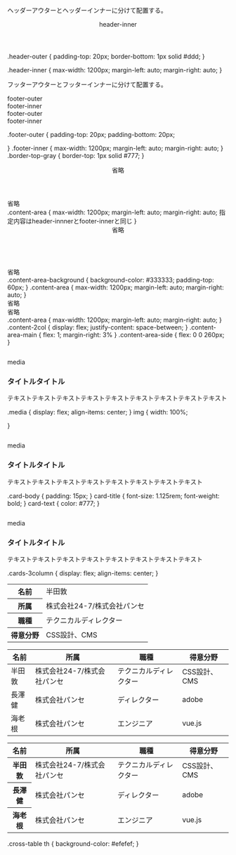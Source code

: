 <!-- レイアウト管理 -->
<!-- ヘッダー -->
ヘッダーアウターとヘッダーインナーに分けて配置する。
<!-- html -->
<!-- 外側にあたる要素 -->
<header class="header-outer">
<!-- 内側にあたる要素 -->
<div class="header-inner">
<!-- 以下、モジュールが続く -->
</div> header-inner
</header>

<!-- css -->
.header-outer {
  padding-top: 20px;
  border-bottom: 1px solid #ddd;
}
<!-- .header-outer では最大幅の指定なし -->

.header-inner {
  max-width: 1200px;
  margin-left: auto;
  margin-right: auto;
}


<!-- フッター -->
フッターアウターとフッターインナーに分けて配置する。
<!-- html -->
<!-- 外側にあたる要素 -->
<footer class="footer">

<div class="footer-outer">
<!-- 内側にあたる要素 -->
<div class="footer-inner">
<!-- 以下、モジュールが続く -->
</div> footer-outer
</div> footer-inner

<div class="footer-outer border-top-gray">
<!-- 内側にあたる要素 -->
<div class="footer-inner">
<!-- 以下、モジュールが続く -->
</div> footer-outer
</div> footer-inner
</footer>

<!-- css -->
.footer-outer {
  padding-top: 20px;
  padding-bottom: 20px;

}
.footer-inner {
  max-width: 1200px;
  margin-left: auto;
  margin-right: auto;
}
.border-top-gray {
  border-top: 1px solid #777;
}
<!-- コンテンツエリア -->
<!-- content-area-outerがない場合 -->
<!-- html -->
<header class="header-outer">
省略
</header>
 <main>
    <article>
      <section class="content-area">
      </section>
    </article>
 </main>
<footer>
省略
</footer>
<!-- css -->
.content-area {
   max-width: 1200px;
   margin-left: auto;
   margin-right: auto;   指定内容はheader-innnerとfooter-innerと同じ
}
<!-- content-area-outerがある場合 -->
<header class="header-outer">
省略
</header>
 <main>
    <article>
      <section class="content-area-background">
      　<div class="content-area">
        </div>
      </section>
    </article>
 </main>
<footer>
省略
</footer>
<!-- css -->
.content-area-background {
  background-color: #333333;
   padding-top: 60px;
}
.content-area {
   max-width: 1200px;
   margin-left: auto;
   margin-right: auto;   
}
<!-- コンテンツエリア 2column設計-->
<!-- コンテンツエリアは状況によってinnerにもouterにもなるのでどちらか特定されるような名前は付けない-->
<div class="content-area content-2col">
 <main class="content-area-main">
    <article>
省略
    </article>
 </main>
 <aside class="content-area-side">
    <article>
省略
    </article>
 </aside>
</div>
<!-- css -->
.content-area {
   max-width: 1200px;
   margin-left: auto;
   margin-right: auto;   
}
.content-2col {
  display: flex;
  justify-content: space-between;
}
.content-area-main {
  flex: 1;
  margin-right: 3%
}
.content-area-side {
  flex: 0 0 260px;
}


<!-- モジュール管理 -->

<!-- btn ボタン -->
<!--  -->
<!-- html -->
<!-- 最小モジュール -->

<!-- 複合モジュール -->
<!-- media  メディア -->
<!-- 左側にイメージ画像、右側にテキストを配置するモジュール -->
<!-- html -->
<div class="media">                                           
  <figure class="media-img">
    <img src="" alt="">
  </figure>media
  <div class="media-body">
    <h3 class="media-title">
           タイトルタイトル
    </h3>
    <p class="media-text">
      テキストテキストテキストテキストテキストテキストテキストテキストテキスト
    </p>
  </div>
</div>
<!-- css -->
.media {
  display: flex;
  align-items: center;
}
img {
  width: 100%;
  
}

<!-- card カード -->
<!-- 上部に画像があり、下部にタイトルとテキストが続くモジュール　 -->
<!-- 下部はタイトルのみの場合やテキストのみの場合もある -->
<!-- html -->
<div class="card">
 <figure class="card-img">
    <img src="" alt="">
  </figure>media
  <div class="card-body">
    <h3 class="card-title">
        タイトルタイトル
    </h3>
    <p class="card-text">
      テキストテキストテキストテキストテキストテキストテキストテキスト
    </p>
  </div>
</div>
<!-- css -->
.card-body {
  padding: 15px;
}
card-title {
  font-size: 1.125rem;
  font-weight: bold;
}
card-text {
  color: #777;
}
<!--card　カードのカラム様式   -->
<!-- カードを複数枚、横に並べたもの　縦の列を column カラムと呼ぶ -->
<!-- html -->
<div class="cards-3column">
 <div class="cards-item">
 <figure class="card-img">
    <img src="" alt="">
  </figure>media
  <div class="cards-item-body">
    <h3 class="cards-item-title">
          タイトルタイトル
    </h3>
    <p class="cards-item-text">
      テキストテキストテキストテキストテキストテキストテキストテキスト
    </p>
  </div>
</div>
<!-- css -->
.cards-3column {
  display: flex;
  align-items: center;
}

<!-- table テーブル　水平 -->
<!-- 見出しとそれに対応するセルが水平方向に並ぶテーブル -->
<!-- html -->
<div class="horizon-table">
<table>
<tbody>
  <tr>
   <th>名前</th>
   <td>半田敦</td>
  </tr>
  <tr>
    <th>所属</th>
    <td>株式会社24-7/株式会社パンセ</td>
  </tr>
  <tr>
    <th>職種</th>
    <td>テクニカルディレクター</td>
  </tr>
   <tr>
    <th>得意分野</th>
    <td>CSS設計、CMS</td>
  </tr>
</tbody>
</table>
</div>

<!-- table テーブル　垂直 -->
<!-- 見出しとそれに対応するセルが垂直方向に並ぶテーブル -->
<!-- html -->
<div class="vertical-table">
<table>
<thead>
  <tr>
    <th>名前</th>
    <th>所属</th>
    <th>職種</th>
    <th>得意分野</th>
  </tr>
</thead>
<tbody>
  <tr>
    <td>半田敦</td>
    <td>株式会社24-7/株式会社パンセ</td>
    <td>テクニカルディレクター</td>
    <td>CSS設計、CMS</td>
  </tr>
 <tr>
    <td>長澤健</td>
    <td>株式会社パンセ</td>
    <td>ディレクター</td>
    <td>adobe</td>
  </tr>
   <tr>
    <td>海老根</td>
    <td>株式会社パンセ</td>
    <td>エンジニア</td>
    <td>vue.js</td>
  </tr>
</tbody>
</table>
</div>
<!-- table テーブル　交差 -->
<!-- 1行目は見出しが水平方向で、2行目以降は最初のセルが見出しになるテーブル -->
<!-- html -->
<div class="cross-table">
<table>
<thead>
  <tr>
    <th class="background mdsticky">名前</th>
    <th>所属</th>
    <th>職種</th>
    <th>得意分野</th>
  </tr>
</thead>
<tbody>
  <tr>
    <th class="background mdsticky">半田敦</th>
    <td>株式会社24-7/株式会社パンセ</td>
    <td>テクニカルディレクター</td>
    <td>CSS設計、CMS</td>
  </tr>
 <tr>
    <th class="background mdsticky">長澤健</th>
    <td>株式会社パンセ</td>
    <td>ディレクター</td>
    <td>adobe</td>
  </tr>
   <tr>
    <th class="background mdsticky">海老根</th>
    <td>株式会社パンセ</td>
    <td>エンジニア</td>
    <td>vue.js</td>
  </tr>
</tbody>
</table>
</div>
<!-- css -->
.cross-table th {
  background-color: #efefef;
}